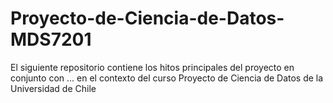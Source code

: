 # Proyecto-de-Ciencia-de-Datos-MDS7201

El siguiente repositorio contiene los hitos principales del proyecto en conjunto con ... en el contexto del curso Proyecto de Ciencia de Datos de la Universidad de Chile 
